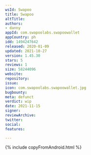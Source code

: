 ```yaml
---
wsId: Swapoo
title: Swapoo
altTitle: 
authors:
- danny
appId: com.swapoolabs.swapoowallet
appCountry: ph
idd: 1494247642
released: 2020-01-09
updated: 2021-10-27
version: 1.45.30
stars: 5
reviews: 1
size: 58244096
website: 
repository: 
issue: 
icon: com.swapoolabs.swapoowallet.jpg
bugbounty: 
meta: defunct
verdict: wip
date: 2021-11-15
signer: 
reviewArchive: 
twitter: 
social: 
features: 

---
```


{% include copyFromAndroid.html %}
